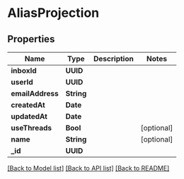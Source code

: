 # AliasProjection

## Properties
Name | Type | Description | Notes
------------ | ------------- | ------------- | -------------
**inboxId** | **UUID** |  | 
**userId** | **UUID** |  | 
**emailAddress** | **String** |  | 
**createdAt** | **Date** |  | 
**updatedAt** | **Date** |  | 
**useThreads** | **Bool** |  | [optional] 
**name** | **String** |  | [optional] 
**_id** | **UUID** |  | 

[[Back to Model list]](../README#documentation-for-models) [[Back to API list]](../README#documentation-for-api-endpoints) [[Back to README]](../README)


